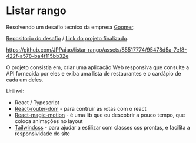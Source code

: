 # Listar rango

Resolvendo um desafio tecnico da empresa [Goomer](https://goomer.com.br/).

[Repositorio do desafio](https://github.com/goomerdev/job-dev-frontend-interview) / [Link do projeto finalizado](https://aesthetic-hummingbird-8db2ec.netlify.app/).

https://github.com/JPPaiao/listar-rango/assets/85517774/95478d5a-7ef8-422f-a578-ba4f115bb32e

O projeto consistia em, criar uma aplicação Web responsiva que consulte a API fornecida por eles e exiba uma lista de restaurantes e o cardápio de cada um deles.

Utilizei:
 - React / Typescript
 - [React-router-dom](https://reactrouter.com/en/main) - para contruir as rotas com o react
 - [React-magic-motion](https://www.react-magic-motion.com/) - é uma lib que eu descobrir a pouco tempo, que coloca animações no layout 
 - [Tailwindcss](https://tailwindcss.com/) - para ajudar a estilizar com classes css prontas, e facilita a responsividade do site

